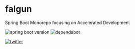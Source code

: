 # falgun
Spring Boot Monorepo focusing on Accelerated Development

![spring boot version](https://flat.badgen.net/badge/spring%20boot/v3.0.0/green?icon=https://spring.io/images/projects/spring.svg)
![dependabot](https://flat.badgen.net/github/dependabot/crimsonvspurple/falgun)

[![twitter](https://badgen.net/twitter/follow/eminence_red)](https://twitter.com/intent/user?screen_name=eminence_red)
